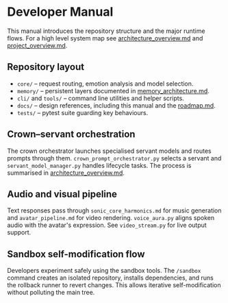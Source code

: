 # Developer Manual

This manual introduces the repository structure and the major runtime flows.
For a high level system map see
[architecture_overview.md](architecture_overview.md) and
[project_overview.md](project_overview.md).

## Repository layout
- `core/` – request routing, emotion analysis and model selection.
- `memory/` – persistent layers documented in
  [memory_architecture.md](memory_architecture.md).
- `cli/` and `tools/` – command line utilities and helper scripts.
- `docs/` – design references, including this manual and the
  [roadmap.md](roadmap.md).
- `tests/` – pytest suite guarding key behaviours.

## Crown–servant orchestration
The crown orchestrator launches specialised servant models and routes prompts
through them. `crown_prompt_orchestrator.py` selects a servant and
`servant_model_manager.py` handles lifecycle tasks. The process is summarised in
[architecture_overview.md](architecture_overview.md).

## Audio and visual pipeline
Text responses pass through `sonic_core_harmonics.md` for music generation and
`avatar_pipeline.md` for video rendering. `voice_aura.py` aligns spoken audio
with the avatar's expression. See `video_stream.py` for live output support.

## Sandbox self-modification flow
Developers experiment safely using the sandbox tools. The `/sandbox` command
creates an isolated repository, installs dependencies, and runs the rollback
runner to revert changes. This allows iterative self-modification without
polluting the main tree.
